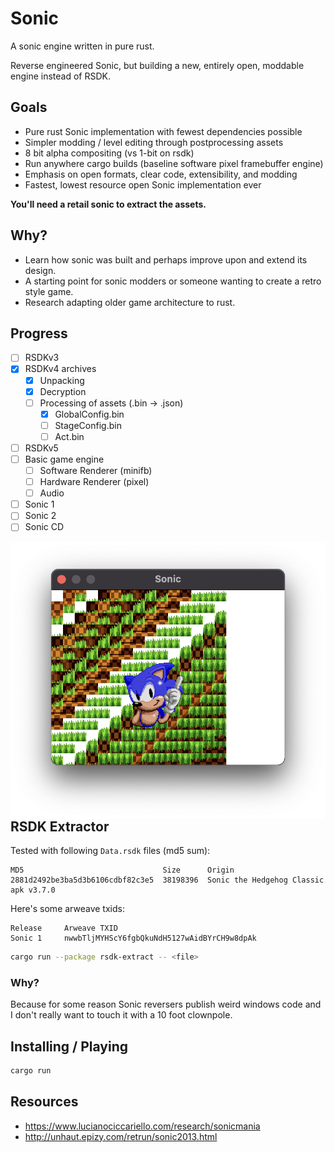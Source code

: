 # Sonic
A sonic engine written in pure rust.

Reverse engineered Sonic, but building a new, entirely open, moddable engine instead of RSDK.

## Goals
- Pure rust Sonic implementation with fewest dependencies possible
- Simpler modding / level editing through postprocessing assets
- 8 bit alpha compositing (vs 1-bit on rsdk)
- Run anywhere cargo builds (baseline software pixel framebuffer engine)
- Emphasis on open formats, clear code, extensibility, and modding
- Fastest, lowest resource open Sonic implementation ever

**You'll need a retail sonic to extract the assets.**

## Why?
- Learn how sonic was built and perhaps improve upon and extend its design.
- A starting point for sonic modders or someone wanting to create a retro style game.
- Research adapting older game architecture to rust.

## Progress
- [ ] RSDKv3
- [x] RSDKv4 archives
  - [x] Unpacking
  - [x] Decryption
  - [ ] Processing of assets (.bin -> .json)
    - [x] GlobalConfig.bin
    - [ ] StageConfig.bin
    - [ ] Act<x>.bin
- [ ] RSDKv5
- [ ] Basic game engine
  - [ ] Software Renderer (minifb)
  - [ ] Hardware Renderer (pixel)
  - [ ] Audio
- [ ] Sonic 1
- [ ] Sonic 2
- [ ] Sonic CD

<p><img align="right" src="progress.png"></p>

## RSDK Extractor

Tested with following `Data.rsdk` files (md5 sum):

```
MD5                               Size      Origin
2881d2492be3ba5d3b6106cdbf82c3e5  38198396  Sonic the Hedgehog Classic apk v3.7.0
```

Here's some arweave txids:

```
Release     Arweave TXID
Sonic 1     nwwbTljMYHScY6fgbQkuNdH5127wAidBYrCH9w8dpAk
```

```bash
cargo run --package rsdk-extract -- <file>
```

### Why?

Because for some reason Sonic reversers publish weird windows code and I don't really want to touch it with a 10 foot clownpole.

## Installing / Playing

```bash
cargo run
```

## Resources

- https://www.lucianociccariello.com/research/sonicmania
- http://unhaut.epizy.com/retrun/sonic2013.html
